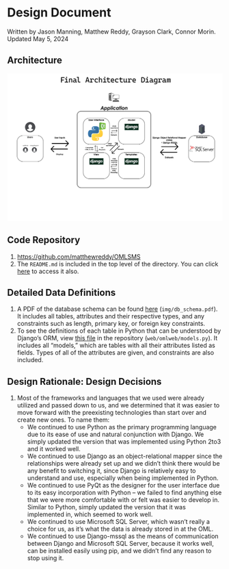 # Design Document
Written by Jason Manning, Matthew Reddy, Grayson Clark, Connor Morin.
Updated May 5, 2024

## Architecture
![alt text](img/Final%20Architecture%20Diagram%20-%20Team%20F%20-%20Comp%20523.jpg)

## Code Repository
1. https://github.com/matthewreddy/OMLSMS
2. The `README.md` is included in the top level of the directory. You can click [here](/README.md) to access it also.

## Detailed Data Definitions
1. A PDF of the database schema can be found [here](img/db_schema.pdf) (`img/db_schema.pdf`). It includes all tables, attributes and their respective types, and any constraints such as length, primary key, or foreign key constraints.
2. To see the definitions of each table in Python that can be understood by Django’s ORM, view [this file](web/omlweb/models.py) in the repository (`web/omlweb/models.py`). It includes all “models,” which are tables with all their attributes listed as fields. Types of all of the attributes are given, and constraints are also included.

## Design Rationale: Design Decisions
1. Most of the frameworks and languages that we used were already utilized and passed down to us, and we determined that it was easier to move forward with the preexisting technologies than start over and create new ones. To name them:
    * We continued to use Python as the primary programming language due to its ease of use and natural conjunction with Django. We simply updated the version that was implemented using Python 2to3 and it worked well.
    * We continued to use Django as an object-relational mapper since the relationships were already set up and we didn’t think there would be any benefit to switching it, since Django is relatively easy to understand and use, especially when being implemented in Python.
    * We continued to use PyQt as the designer for the user interface due to its easy incorporation with Python – we failed to find anything else that we were more comfortable with or felt was easier to develop in. Similar to Python, simply updated the version that it was implemented in, which seemed to work well.
    * We continued to use Microsoft SQL Server, which wasn’t really a choice for us, as it’s what the data is already stored in at the OML.
    * We continued to use Django-mssql as the means of communication between Django and Microsoft SQL Server, because it works well, can be installed easily using pip, and we didn’t find any reason to stop using it.
